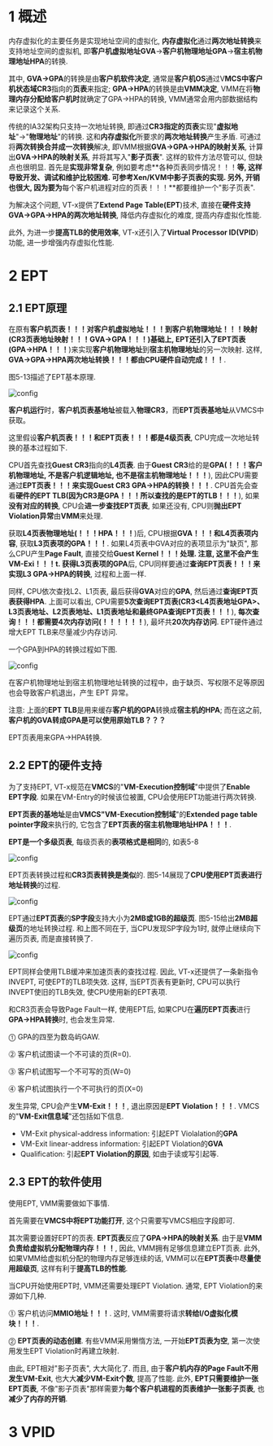 # 1 概述

内存虚拟化的主要任务是实现地址空间的虚拟化, **内存虚拟化**通过**两次地址转换**来支持地址空间的虚拟机, 即**客户机虚拟地址GVA**→**客户机物理地址GPA**→**宿主机物理地址HPA**的转换. 

其中, **GVA→GPA**的转换是由**客户机软件决定**, 通常是**客户机OS**通过V**MCS中客户机状态域CR3**指向的**页表**来指定; **GPA→HPA**的转换是由**VMM决定**, VMM在将**物理内存分配给客户机时**就确定了GPA→HPA的转换, VMM通常会用内部数据结构来记录这个关系.

传统的IA32架构只支持一次地址转换, 即通过**CR3指定的页表**实现"**虚拟地址**"→"**物理地址**"的转换. 这和**内存虚拟化**所要求的**两次地址转换**产生矛盾. 可通过将**两次转换合并成一次转换**解决, 即VMM根据**GVA→GPA→HPA的映射关系**, 计算出**GVA→HPA的映射关系**, 并将其写入"**影子页表**". 这样的软件方法尽管可以, 但缺点也很明显. 首先是**实现非常复杂**, 例如要考虑**各种页表同步情况！！！**等, 这样导致开发、调试和维护比较困难. 可参考Xen/KVM中影子页表的实现. 另外, **开销也很大**, 因为要为**每个客户机进程对应的页表！！！**都要维护一个"影子页表".

为解决这个问题, VT\-x提供了**Extend Page Table(EPT**)技术, 直接在**硬件支持GVA→GPA→HPA的两次地址转换**, 降低内存虚拟化的难度, 提高内存虚拟化性能.

此外, 为进一步**提高TLB的使用效率**, VT\-x还引入了**Virtual Processor ID(VPID**)功能, 进一步增强内存虚拟化性能.

# 2 EPT

## 2.1 EPT原理

在原有**客户机页表！！！**对**客户机虚拟地址！！！**到**客户机物理地址！！！**映射(**CR3页表地址映射！！！GVA→GPA！！！**)基础上, EPT还引入了**EPT页表(GPA→HPA！！！**)来实现**客户机物理地址**到**宿主机物理地址**的另一次映射. 这样, **GVA→GPA→HPA两次地址转换！！！**都由**CPU硬件自动完成！！！**.

图5\-13描述了EPT基本原理. 

![config](./images/20.png)

**客户机运行**时，**客户机页表基地址**被载入**物理CR3**，而**EPT页表基地址**从VMCS中获取。

这里假设**客户机页表！！！**和**EPT页表！！！**都是**4级页表**, CPU完成一次地址转换的基本过程如下.

CPU首先查找**Guest CR3**指向的**L4页表**. 由于**Guest CR3**给的是**GPA(！！！客户机物理地址, 不是客户机逻辑地址, 也不是宿主机物理地址！！！**), 因此CPU需要通过**EPT页表！！！**来实现**Guest CR3 GPA→HPA的转换！！！**. CPU首先会查看**硬件的EPT TLB(因为CR3是GPA！！！所以查找的是EPT的TLB！！！**), 如果**没有对应的转换**, CPU会**进一步查找EPT页表**, 如果还没有, CPU则**抛出EPT Violation异常**由**VMM**来处理.

获取**L4页表物理地址(！！！HPA！！！**)后, CPU根据**GVA！！！**和**L4页表项内容**, 获取**L3页表项的GPA！！！**. 如果L4页表中GVA对应的表项显示为"缺页", 那么CPU产生**Page Fault**, 直接交给**Guest Kernel！！！**处理. 注意, 这里**不会产生VM\-Exi！！！**t. 获得**L3页表项的GPA**后, CPU同样要通过**查询EPT页表！！！来实现L3 GPA→HPA的转换**, 过程和上面一样.

同样, CPU依次查找L2、L1页表, 最后获得**GVA**对应的**GPA**, 然后通过**查询EPT页表获得HPA**. 上面可以看出, CPU需要**5次查询EPT页表(CR3<L4页表地址GPA>、L3页表地址、L2页表地址、L1页表地址和最终GPA查询EPT页表！！！**), **每次查询！！！**都需要**4次内存访问(！！！！！！**), 最坏共**20次内存访问**. EPT硬件通过增大EPT TLB来尽量减少内存访问.

一个GPA到HPA的转换过程如下图.

![config](./images/1.png)

在客户机物理地址到宿主机物理地址转换的过程中，由于缺页、写权限不足等原因也会导致客户机退出，产生 EPT 异常。

注意: 上面的**EPT TLB**是用来缓存**客户机的GPA**转换成**宿主机的HPA**; 而在这之前, **客户机的GVA转成GPA是可以使用原始TLB？？？**

EPT页表用来GPA→HPA转换.

## 2.2 EPT的硬件支持

为了支持EPT, VT\-x规范在**VMCS**的"**VM\-Execution控制域**"中提供了**Enable EPT字段**. 如果在VM\-Entry的时候该位被置, CPU会使用EPT功能进行两次转换.

**EPT页表的基地址**是由**VMCS"VM\-Execution控制域**"的**Extended page table pointer字段**来执行的, 它包含了**EPT页表的宿主机物理地址HPA！！！**.

**EPT是一个多级页表**, 每级页表的**表项格式是相同**的, 如表5\-8

![config](./images/21.png)

EPT页表转换过程和**CR3页表转换是类似**的. 图5\-14展现了**CPU使用EPT页表进行地址转换**的过程.

![config](./images/22.png)

EPT通过**EPT页表**的**SP字段**支持大小为**2MB或1GB的超级页**. 图5\-15给出**2MB超级页**的地址转换过程. 和上图不同在于, 当CPU发现SP字段为1时, 就停止继续向下遍历页表, 而是直接转换了.

![config](./images/23.png)

EPT同样会使用TLB缓冲来加速页表的查找过程. 因此, VT\-x还提供了一条新指令INVEPT, 可使EPT的TLB项失效. 这样, 当EPT页表有更新时, CPU可以执行INVEPT使旧的TLB失效, 使CPU使用新的EPT表项.

和CR3页表会导致Page Fault一样, 使用EPT后, 如果CPU在**遍历EPT页表**进行**GPA→HPA转换**时, 也会发生异常.

⓵ GPA的四至为数岛屿GAW.

⓶ 客户机试图读一个不可读的页(R=0).

⓷ 客户机试图写一个不可写的页(W=0)

⓸ 客户机试图执行一个不可执行的页(X=0)

发生异常, CPU会产生**VM\-Exit！！！**, 退出原因是**EPT Violation！！！**. VMCS的"**VM\-Exit信息域**"还包括如下信息.

- VM\-Exit physical\-address information: 引起EPT Violalation的**GPA**
- VM\-Exit linear\-address information: 引起EPT Violation的**GVA**
- Qualification: 引起**EPT Violation的原因**, 如由于读或写引起等.

## 2.3 EPT的软件使用

使用EPT, VMM需要做如下事情.

首先需要在**VMCS中将EPT功能打开**, 这个只需要写VMCS相应字段即可.

其次需要设置好EPT的页表. **EPT页表**反应了**GPA→HPA的映射关系**. 由于是**VMM负责给虚拟机分配物理内存！！！**, 因此, VMM拥有足够信息建立EPT页表. 此外, 如果VMM给虚拟机分配的物理内存足够连续的话, VMM可以在**EPT页表**中**尽量使用超级页**, 这样有利于**提高TLB的性能**.

当CPU开始使用EPT时, VMM还需要处理EPT Violation. 通常, EPT Violation的来源如下几种.

⓵ 客户机访问**MMIO地址！！！**. 这时, VMM需要将请求**转给I/O虚拟化模块！！！**.

⓶ **EPT页表的动态创建**. 有些VMM采用懒惰方法, 一开始**EPT页表为空**, 第一次使用发生EPT Violation时再建立映射.

由此, EPT相对"影子页表", 大大简化了. 而且, 由于**客户机内存的Page Fault不用发生VM\-Exit**, 也大大**减少VM\-Exit个数**, 提高了性能. 此外, **EPT只需要维护一张EPT页表**, 不像"影子页表"那样需要为**每个客户机进程的页表维护一张影子页表**, 也**减少了内存的开销**.

# 3 VPID





